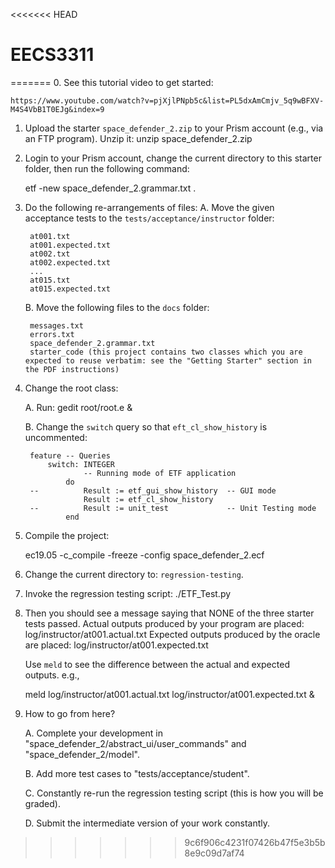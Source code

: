 <<<<<<< HEAD
# EECS3311
=======
0. See this tutorial video to get started:

	https://www.youtube.com/watch?v=pjXjlPNpb5c&list=PL5dxAmCmjv_5q9wBFXV-M4S4VbB1T0EJg&index=9

1. Upload the starter `space_defender_2.zip` to your Prism account (e.g., via an FTP program).
	Unzip it: unzip space_defender_2.zip

2. Login to your Prism account, change the current directory to this starter folder, then run the following command:

	etf -new space_defender_2.grammar.txt .

3. Do the following re-arrangements of files:
	A. Move the given acceptance tests to the `tests/acceptance/instructor` folder:

		at001.txt
		at001.expected.txt
		at002.txt
		at002.expected.txt
		...
		at015.txt
		at015.expected.txt
		
	B. Move the following files to the `docs` folder:
		
		messages.txt
		errors.txt
		space_defender_2.grammar.txt
		starter_code (this project contains two classes which you are expected to reuse verbatim: see the "Getting Starter" section in the PDF instructions)
 
4. Change the root class:

	A. Run: gedit root/root.e &

	B. Change the `switch` query so that `eft_cl_show_history` is uncommented:
		
		feature -- Queries
			switch: INTEGER
					-- Running mode of ETF application
				do
		--			Result := etf_gui_show_history 	-- GUI mode
					Result := etf_cl_show_history
		--			Result := unit_test 			-- Unit Testing mode
				end

5. Compile the project:

	ec19.05 -c_compile -freeze -config space_defender_2.ecf

6. Change the current directory to: `regression-testing`.

7. Invoke the regression testing script: ./ETF_Test.py

8. Then you should see a message saying that NONE of the three starter tests passed.
	Actual outputs produced by your program are placed: log/instructor/at001.actual.txt
	Expected outputs produced by the oracle are placed: log/instructor/at001.expected.txt
	
	Use `meld` to see the difference between the actual and expected outputs. e.g.,
	
	meld log/instructor/at001.actual.txt log/instructor/at001.expected.txt &

9. How to go from here?
	
	A. Complete your development in "space_defender_2/abstract_ui/user_commands" and "space_defender_2/model".
	
	B. Add more test cases to "tests/acceptance/student".
	
	C. Constantly re-run the regression testing script (this is how you will be graded).
	
	D. Submit the intermediate version of your work constantly. 
>>>>>>> 9c6f906c4231f07426b47f5e3b5b8e9c09d7af74
